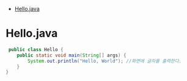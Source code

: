 - [Hello.java](#hellojava)

# Hello.java
>>
```java
 public class Hello {
	public static void main(String[] args) {
		System.out.println("Hello, World"); //화면에 글자를 출력한다.
	}
}
```